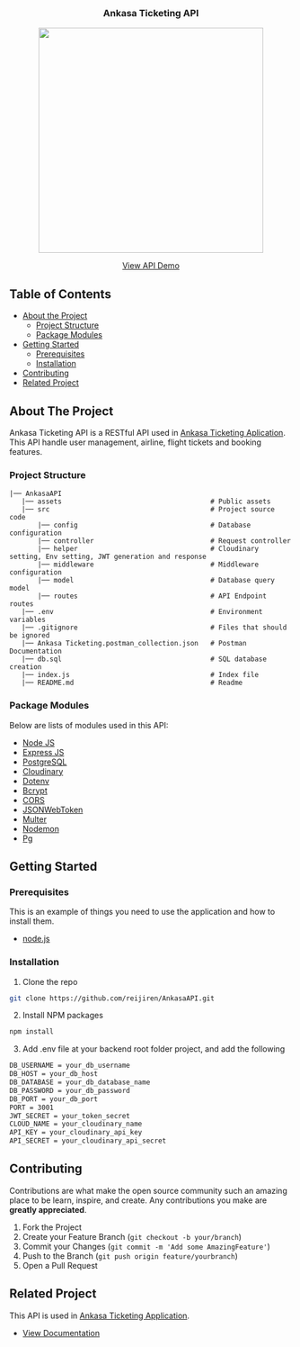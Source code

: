 <br />
<p align="center">

  <h3 align="center">Ankasa Ticketing API</h3>
  <p align="center">
    <image align="center" width="400" src='./assets/ankasa_logo.png' />
  </p>
  <p align="center">
    <a href="https://ankasa-nightlabs.cyclic.app">View API Demo</a>
  </p>
</p>



<!-- TABLE OF CONTENTS -->
## Table of Contents

* [About the Project](#about-the-project)
  * [Project Structure](#project-structure)
  * [Package Modules](#package-modules)
* [Getting Started](#getting-started)
  * [Prerequisites](#prerequisites)
  * [Installation](#installation)
* [Contributing](#contributing)
* [Related Project](#related-project)



<!-- ABOUT THE PROJECT -->
## About The Project

Ankasa Ticketing API is a RESTful API used in [Ankasa Ticketing Aplication](https://github.com/reijiren/Ankasa-Ticketing). This API handle user management, airline, flight tickets and booking features.

### Project Structure
```
|── AnkasaAPI
   |── assets                                     # Public assets
   |── src                                        # Project source code
       |── config                                 # Database configuration
       |── controller                             # Request controller
       |── helper                                 # Cloudinary setting, Env setting, JWT generation and response
       |── middleware                             # Middleware configuration
       |── model                                  # Database query model
       |── routes                                 # API Endpoint routes
   |── .env                                       # Environment variables
   |── .gitignore                                 # Files that should be ignored  
   |── Ankasa Ticketing.postman_collection.json   # Postman Documentation
   |── db.sql                                     # SQL database creation
   |── index.js                                   # Index file
   |── README.md                                  # Readme
```

### Package Modules

Below are lists of modules used in this API:

* [Node JS](https://nodejs.org/en/docs/)
* [Express JS](https://expressjs.com/)
* [PostgreSQL](https://www.postgresql.org/)
* [Cloudinary](https://cloudinary.com/)
* [Dotenv](https://www.npmjs.com/package/dotenv)
* [Bcrypt](https://www.npmjs.com/package/bcrypt)
* [CORS](https://www.npmjs.com/package/cors)
* [JSONWebToken](https://www.npmjs.com/package/jsonwebtoken)
* [Multer](https://www.npmjs.com/package/multer)
* [Nodemon](https://www.npmjs.com/package/nodemon)
* [Pg](https://www.npmjs.com/package/pg)


<!-- GETTING STARTED -->
## Getting Started

### Prerequisites

This is an example of things you need to use the application and how to install them.

* [node.js](https://nodejs.org/en/download/)

### Installation

1. Clone the repo
```sh
git clone https://github.com/reijiren/AnkasaAPI.git
```
2. Install NPM packages
```sh
npm install
```
3. Add .env file at your backend root folder project, and add the following
```sh
DB_USERNAME = your_db_username
DB_HOST = your_db_host
DB_DATABASE = your_db_database_name
DB_PASSWORD = your_db_password
DB_PORT = your_db_port
PORT = 3001
JWT_SECRET = your_token_secret
CLOUD_NAME = your_cloudinary_name
API_KEY = your_cloudinary_api_key
API_SECRET = your_cloudinary_api_secret
```




<!-- CONTRIBUTING -->
## Contributing

Contributions are what make the open source community such an amazing place to be learn, inspire, and create. Any contributions you make are **greatly appreciated**.

1. Fork the Project
2. Create your Feature Branch (`git checkout -b your/branch`)
3. Commit your Changes (`git commit -m 'Add some AmazingFeature'`)
4. Push to the Branch (`git push origin feature/yourbranch`)
5. Open a Pull Request



<!-- RELATED PROJECT -->
## Related Project
This API is used in [Ankasa Ticketing Application](https://github.com/reijiren/Ankasa-Ticketing/tree/main/ankasa-ticketing).
* [View Documentation](https://github.com/reijiren/AnkasaAPP)
